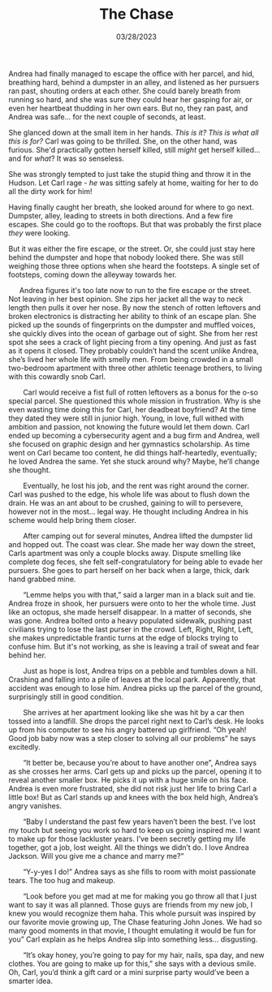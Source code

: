 ﻿---
template: page
title: The Chase
date: 03/28/2023
tags: shorts
---

Andrea had finally managed to escape the office with her parcel, and hid, breathing hard, behind a dumpster in an alley, and listened as her pursuers ran past, shouting orders at each other. She could barely breath from running so hard, and she was sure they could hear her gasping for air, or even her heartbeat thudding in her own ears. But no, they ran past, and Andrea was safe... for the next couple of seconds, at least.

She glanced down at the small item in her hands. *This is it? This is what all this is for?* Carl was going to be thrilled. She, on the other hand, was furious. She'd practically gotten herself killed, still *might* get herself killed... and for *what*? It was so senseless.

She was strongly tempted to just take the stupid thing and throw it in the Hudson. Let Carl rage - *he* was sitting safely at home, waiting for her to do all the dirty work for him!

Having finally caught her breath, she looked around for where to go next. Dumpster, alley, leading to streets in both directions. And a few fire escapes. She could go to the rooftops. But that was probably the first place *they* were looking.

But it was either the fire escape, or the street. Or, she could just stay here behind the dumpster and hope that nobody looked there. She was still weighing those three options when she heard the footsteps. A single set of footsteps, coming down the alleyway towards her.

`	`﻿Andrea figures it's too late now to run to the fire escape or the street. Not leaving in her best opinion. She zips her jacket all the way to neck length then pulls it over her nose. By now the stench of rotten leftovers and broken electronics is distracting her ability to think of an escape plan. She picked up the sounds of fingerprints on the dumpster and muffled voices, she quickly dives into the ocean of garbage out of sight. She from her rest spot she sees a crack of light piecing from a tiny opening. And just as fast as it opens it closed. They probably couldn’t hand the scent unlike Andrea, she’s lived her whole life with smelly men. From being crowded in a small two-bedroom apartment with three other athletic teenage brothers, to living with this cowardly snob Carl. 

`    `Carl would receive a fist full of rotten leftovers as a bonus for the o-so special parcel. She questioned this whole mission in frustration. Why is she even wasting time doing this for Carl, her deadbeat boyfriend? At the time they dated they were still in junior high. Young, in love, full withed with ambition and passion, not knowing the future would let them down.  Carl ended up becoming a cybersecurity agent and a bug firm and Andrea, well she focused on graphic design and her gymnastics scholarship. As time went on Carl became too content, he did things half-heartedly, eventually; he loved Andrea the same. Yet she stuck around why? Maybe, he’ll change she thought.

`    `Eventually, he lost his job, and the rent was right around the corner. Carl was pushed to the edge, his whole life was about to flush down the drain. He was an ant about to be crushed, gaining to will to persevere, however not in the most… legal way. He thought including Andrea in his scheme would help bring them closer. 

`    `After camping out for several minutes, Andrea lifted the dumpster lid and hopped out. The coast was clear. She made her way down the street, Carls apartment was only a couple blocks away. Dispute smelling like complete dog feces, she felt self-congratulatory for being able to evade her pursuers. She goes to part herself on her back when a large, thick, dark hand grabbed mine.

`    `“Lemme helps you with that,” said a larger man in a black suit and tie. Andrea froze in shook, her pursuers were onto to her the whole time. Just like an octopus, she made herself disappear. In a matter of seconds, she was gone. Andrea bolted onto a heavy populated sidewalk, pushing past civilians trying to lose the last purser in the crowd. Left, Right, Right, Left, she makes unpredictable frantic turns at the edge of blocks trying to confuse him. But it's not working, as she is leaving a trail of sweat and fear behind her.

`    `Just as hope is lost, Andrea trips on a pebble and tumbles down a hill. Crashing and falling into a pile of leaves at the local park. Apparently, that accident was enough to lose him. Andrea picks up the parcel of the ground, surprisingly still in good condition. 

`    `She arrives at her apartment looking like she was hit by a car then tossed into a landfill. She drops the parcel right next to Carl’s desk. He looks up from his computer to see his angry battered up girlfriend. “Oh yeah! Good job baby now was a step closer to solving all our problems” he says excitedly. 

`    `“It better be, because you’re about to have another one”, Andrea says as she crosses her arms. Carl gets up and picks up the parcel, opening it to reveal another smaller box. He picks it up with a huge smile on his face. Andrea is even more frustrated, she did not risk just her life to bring Carl a little box! But as Carl stands up and knees with the box held high, Andrea’s angry vanishes. 

`    `“Baby I understand the past few years haven’t been the best. I’ve lost my touch but seeing you work so hard to keep us going inspired me. I want to make up for those lackluster years. I’ve been secretly getting my life together, got a job, lost weight. All the things we didn’t do. I love Andrea Jackson. Will you give me a chance and marry me?” 

`    `“Y-y-yes I do!” Andrea says as she fills to room with moist passionate tears. The too hug and makeup.

`    `“Look before you get mad at me for making you go throw all that I just want to say it was all planned. Those guys are friends from my new job, I knew you would recognize them haha. This whole pursuit was inspired by our favorite movie growing up, The Chase featuring John Jones. We had so many good moments in that movie, I thought emulating it would be fun for you” Carl explain as he helps Andrea slip into something less… disgusting.

`    `“It’s okay honey, you’re going to pay for my hair, nails, spa day, and new clothes. You are going to make up for this,” she says with a devious smile. Oh, Carl, you’d think a gift card or a mini surprise party would’ve been a smarter idea.
